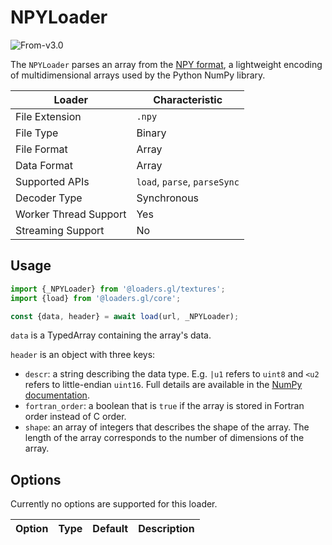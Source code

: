 # NPYLoader

<p class="badges">
  <img src="https://img.shields.io/badge/From-v3.0-blue.svg?style=flat-square" alt="From-v3.0" />
</p>

The `NPYLoader` parses an array from the [NPY format][npy-spec], a lightweight encoding of multidimensional arrays used by the Python NumPy library.

[npy-spec]: https://numpy.org/doc/stable/reference/generated/numpy.lib.format.html

| Loader                | Characteristic               |
| --------------------- | ---------------------------- |
| File Extension        | `.npy`                       |
| File Type             | Binary                       |
| File Format           | Array                        |
| Data Format           | Array                        |
| Supported APIs        | `load`, `parse`, `parseSync` |
| Decoder Type          | Synchronous                  |
| Worker Thread Support | Yes                          |
| Streaming Support     | No                           |

## Usage

```typescript
import {_NPYLoader} from '@loaders.gl/textures';
import {load} from '@loaders.gl/core';

const {data, header} = await load(url, _NPYLoader);
```

`data` is a TypedArray containing the array's data.

`header` is an object with three keys:

- `descr`: a string describing the data type. E.g. `|u1` refers to `uint8` and `<u2` refers to little-endian `uint16`. Full details are available in the [NumPy documentation][numpy-dtype-docs].
- `fortran_order`: a boolean that is `true` if the array is stored in Fortran order instead of C order.
- `shape`: an array of integers that describes the shape of the array. The length of the array corresponds to the number of dimensions of the array.

[numpy-dtype-docs]: https://numpy.org/doc/stable/reference/arrays.dtypes.html

## Options

Currently no options are supported for this loader.

| Option | Type | Default | Description |
| ------ | ---- | ------- | ----------- |
